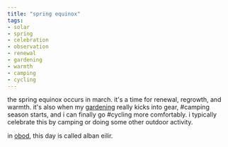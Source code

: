 ```yaml
---
title: "spring equinox"
tags:
- solar
- spring
- celebration
- observation
- renewal
- gardening
- warmth
- camping
- cycling
---
```


the spring equinox occurs in march. it's a time for renewal, regrowth, and warmth. it's also when my [gardening](garden.md) really kicks into gear, #camping season starts, and i can finally go #cycling more comfortably. i typically celebrate this by camping or doing some other outdoor activity.

in [obod](obod.md), this day is called alban eilir.
